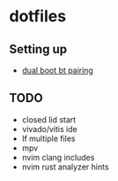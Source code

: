 # dotfiles

## Setting up

- [dual boot bt pairing](https://wiki.archlinux.org/title/bluetooth#Dual_boot_pairing)

## TODO

- closed lid start
- vivado/vitis ide
- lf multiple files
- mpv
- nvim clang includes
- nvim rust analyzer hints
